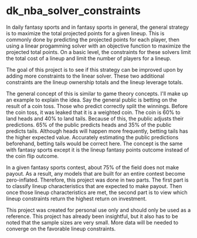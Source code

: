 # dk_nba_solver_constraints

In daily fantasy sports and in fantasy sports in general, the general strategy is to maximize the total projected points for a given lineup. This is commonly done by predicting the projected points for each player, then using a linear progamming solver with an objective function to maximize the projected total points. On a basic level, the constraints for these solvers limit the total cost of a lineup and limit the number of players for a lineup.

The goal of this project is to see if this strategy can be improved upon by adding more constraints to the linear solver. These two additional constraints are the lineup ownership totals and the lineup leverage totals.

The general concept of this is similar to game theory concepts. I'll make up an example to explain the idea. Say the general public is betting on the result of a coin toss. Those who predict correctly split the winnings. Before the coin toss, it was leaked that it is a weighted coin. The coin is 60% to land heads and 40% to land tails. Because of this, the public adjusts their predictions. 65% of the public predicts heads and 35% of the public predicts tails. Although heads will happen more frequently, betting tails has the higher expected value. Accurately estimating the public predictions beforehand, betting tails would be correct here. The concept is the same with fantasy sports except it is the lineup fantasy points outcome instead of the coin flip outcome.

In a given fantasy sports contest, about 75% of the field does not make payout. As a result, any models that are built for an entire contest become zero-inflated. Therefore, this project was done in two parts. The first part is to classify lineup characteristics that are expected to make payout. Then once those lineup characteristics are met, the second part is to view which lineup constraints return the highest return on investment.

This project was created for personal use only and should only be used as a reference. This project has already been insightful, but it also has to be noted that the sample sizes are very small. More data will be needed to converge on the favorable lineup constraints.
